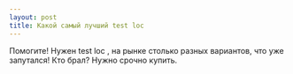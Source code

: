 ```yaml
---
layout: post 
title: Какой самый лучший test loc 
--- 
```

Помогите! Нужен test loc , на рынке столько разных вариантов, что уже запутался! Кто брал? Нужно срочно купить.